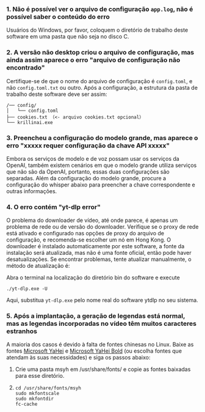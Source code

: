 ### 1. Não é possível ver o arquivo de configuração `app.log`, não é possível saber o conteúdo do erro
Usuários do Windows, por favor, coloquem o diretório de trabalho deste software em uma pasta que não seja no disco C.

### 2. A versão não desktop criou o arquivo de configuração, mas ainda assim aparece o erro "arquivo de configuração não encontrado"
Certifique-se de que o nome do arquivo de configuração é `config.toml`, e não `config.toml.txt` ou outro.
Após a configuração, a estrutura da pasta de trabalho deste software deve ser assim:
```
/── config/
│   └── config.toml
├── cookies.txt （<- arquivo cookies.txt opcional）
└── krillinai.exe
```

### 3. Preencheu a configuração do modelo grande, mas aparece o erro "xxxxx requer configuração da chave API xxxxx"
Embora os serviços de modelo e de voz possam usar os serviços da OpenAI, também existem cenários em que o modelo grande utiliza serviços que não são da OpenAI, portanto, essas duas configurações são separadas. Além da configuração do modelo grande, procure a configuração do whisper abaixo para preencher a chave correspondente e outras informações.

### 4. O erro contém "yt-dlp error"
O problema do downloader de vídeo, até onde parece, é apenas um problema de rede ou de versão do downloader. Verifique se o proxy de rede está ativado e configurado nas opções de proxy do arquivo de configuração, e recomenda-se escolher um nó em Hong Kong. O downloader é instalado automaticamente por este software, a fonte da instalação será atualizada, mas não é uma fonte oficial, então pode haver desatualizações. Se encontrar problemas, tente atualizar manualmente, o método de atualização é:

Abra o terminal na localização do diretório bin do software e execute
```
./yt-dlp.exe -U
```
Aqui, substitua `yt-dlp.exe` pelo nome real do software ytdlp no seu sistema.

### 5. Após a implantação, a geração de legendas está normal, mas as legendas incorporadas no vídeo têm muitos caracteres estranhos
A maioria dos casos é devido à falta de fontes chinesas no Linux. Baixe as fontes [Microsoft YaHei](https://modelscope.cn/models/Maranello/KrillinAI_dependency_cn/resolve/master/%E5%AD%97%E4%BD%93/msyh.ttc) e [Microsoft YaHei Bold](https://modelscope.cn/models/Maranello/KrillinAI_dependency_cn/resolve/master/%E5%AD%97%E4%BD%93/msyhbd.ttc) (ou escolha fontes que atendam às suas necessidades) e siga os passos abaixo:
1. Crie uma pasta msyh em /usr/share/fonts/ e copie as fontes baixadas para esse diretório.
2. 
    ```
    cd /usr/share/fonts/msyh
    sudo mkfontscale
    sudo mkfontdir
    fc-cache
    ```